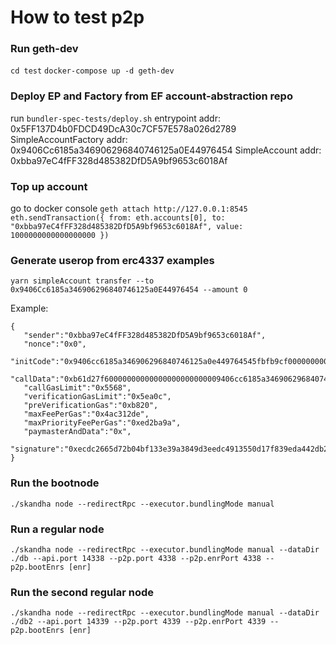 # How to test p2p

### Run geth-dev

`cd test`
`docker-compose up -d geth-dev`

### Deploy EP and Factory from EF account-abstraction repo

run `bundler-spec-tests/deploy.sh`
entrypoint addr: 0x5FF137D4b0FDCD49DcA30c7CF57E578a026d2789
SimpleAccountFactory addr: 0x9406Cc6185a346906296840746125a0E44976454
SimpleAccount addr: 0xbba97eC4fFF328d485382DfD5A9bf9653c6018Af

### Top up account

go to docker console
`geth attach http://127.0.0.1:8545`
`eth.sendTransaction({ from: eth.accounts[0], to: "0xbba97eC4fFF328d485382DfD5A9bf9653c6018Af", value: 1000000000000000000 })`

### Generate userop from erc4337 examples

`yarn simpleAccount transfer --to 0x9406Cc6185a346906296840746125a0E44976454 --amount 0`

Example: 
```
{
   "sender":"0xbba97eC4fFF328d485382DfD5A9bf9653c6018Af",
   "nonce":"0x0",
   "initCode":"0x9406cc6185a346906296840746125a0e449764545fbfb9cf00000000000000000000000005449b55b91e9ebdd099ed584cb6357234f2ab3b0000000000000000000000000000000000000000000000000000000000000000",
   "callData":"0xb61d27f60000000000000000000000009406cc6185a346906296840746125a0e4497645400000000000000000000000000000000000000000000000000000000000f424000000000000000000000000000000000000000000000000000000000000000600000000000000000000000000000000000000000000000000000000000000000",
   "callGasLimit":"0x5568",
   "verificationGasLimit":"0x5ea0c",
   "preVerificationGas":"0xb820",
   "maxFeePerGas":"0x4ac312de",
   "maxPriorityFeePerGas":"0xed2ba9a",
   "paymasterAndData":"0x",
   "signature":"0xecdc2665d72b04bf133e39a3849d3eedc4913550d17f839eda442db2ea175e906750b860ba0e3ac1d3de068c2e16183a1e430f77fae2ec94e44298083576033e1c"
}
```

### Run the bootnode

`./skandha node --redirectRpc --executor.bundlingMode manual`

### Run a regular node

`./skandha node --redirectRpc --executor.bundlingMode manual --dataDir ./db --api.port 14338 --p2p.port 4338 --p2p.enrPort 4338 --p2p.bootEnrs [enr]`

### Run the second regular node 

`./skandha node --redirectRpc --executor.bundlingMode manual --dataDir ./db2 --api.port 14339 --p2p.port 4339 --p2p.enrPort 4339 --p2p.bootEnrs [enr]`